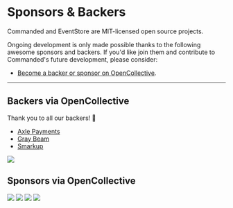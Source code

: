 # Sponsors & Backers

Commanded and EventStore are MIT-licensed open source projects.

Ongoing development is only made possible thanks to the following awesome sponsors and backers. If you'd like join them and contribute to Commanded's future development, please consider:

- [Become a backer or sponsor on OpenCollective](https://opencollective.com/commanded).

---

## Backers via OpenCollective

Thank you to all our backers! 🙏

- [Axle Payments](https://www.axlepayments.com/)
- [Gray Beam](https://twitter.com/graybeamcode)
- [Smarkup](https://smarkup.com/)

<a href="https://opencollective.com/commanded#backers" target="_blank"><img src="https://opencollective.com/commanded/tiers/backers.svg?width=890"></a>

## Sponsors via OpenCollective

<a href="https://opencollective.com/commanded#backers" target="_blank"><img src="https://opencollective.com/commanded/tiers/bronze-sponsors.svg?width=890"></a> <a href="https://opencollective.com/commanded#backers" target="_blank"><img src="https://opencollective.com/commanded/tiers/silver-sponsors.svg?width=890&button=false"></a> <a href="https://opencollective.com/commanded#backers" target="_blank"><img src="https://opencollective.com/commanded/tiers/gold-sponsors.svg?width=890&button=false"></a> <a href="https://opencollective.com/commanded#backers" target="_blank"><img src="https://opencollective.com/commanded/tiers/platinum-sponsors.svg?width=890&button=false"></a>

